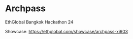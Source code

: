 # Archpass

EthGlobal Bangkok Hackathon 24

Showcase: https://ethglobal.com/showcase/archpass-xi903
